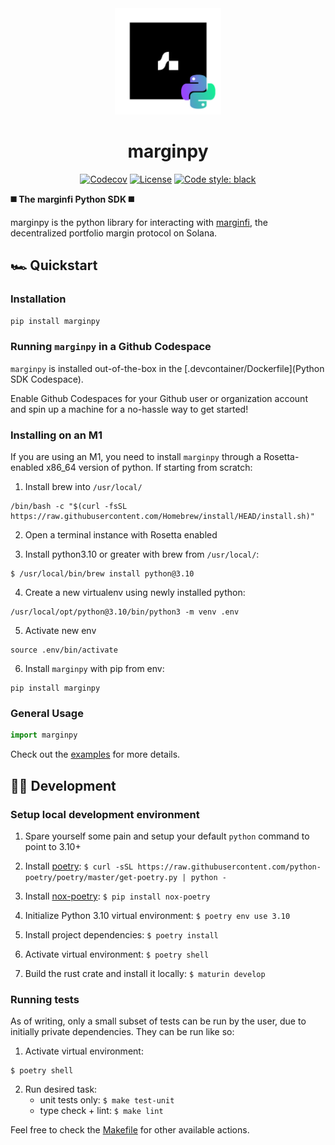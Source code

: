 <div align="center">
  <img height="170" src="./docs/logo-python.png" />

  <h1>marginpy</h1>
  
   <!-- [![Actions Status](https://github.com/michaelhly/solanapy/workflows/CI/badge.svg)](https://github.com/michaelhly/solanapy/actions?query=workflow%3ACI) -->
   <!-- [![PyPI version](https://badge.fury.io/py/solana.svg)](https://badge.fury.io/py/solana) -->
   [![Codecov](https://codecov.io/gh/michaelhly/solana-py/branch/master/graph/badge.svg)](https://codecov.io/gh/michaelhly/solana-py/branch/master)
   <a href=""><img alt="License" src="https://img.shields.io/github/license/mrgnlabs/marginfi-sdk?style=flat-square&color=ffff00"/></a>
   [![Code style: black](https://img.shields.io/badge/code%20style-black-000000.svg)](https://github.com/psf/black)
</div>

**◼️ The marginfi Python SDK ◼️**

marginpy is the python library for interacting with [marginfi](marginfi.com), the decentralized portfolio margin protocol on Solana.

## 🏎 Quickstart

### Installation

```sh
pip install marginpy
```

### Running `marginpy` in a Github Codespace

`marginpy` is installed out-of-the-box in the [.devcontainer/Dockerfile](Python SDK Codespace).

Enable Github Codespaces for your Github user or organization account and spin up a machine for a no-hassle way to get started!

### Installing on an M1

If you are using an M1, you need to install `marginpy` through a Rosetta-enabled x86_64 version of python. If starting from scratch:

1. Install brew into `/usr/local/`

```shell
/bin/bash -c "$(curl -fsSL https://raw.githubusercontent.com/Homebrew/install/HEAD/install.sh)"
```

2. Open a terminal instance with Rosetta enabled

3. Install python3.10 or greater with brew from `/usr/local/`:

```shell
$ /usr/local/bin/brew install python@3.10
```

4. Create a new virtualenv using newly installed python:

```shell
/usr/local/opt/python@3.10/bin/python3 -m venv .env
```

5. Activate new env

```shell
source .env/bin/activate
```

6. Install `marginpy` with pip from env:

```shell
pip install marginpy
```

### General Usage

```py
import marginpy
```

Check out the [examples](examples) for more details.

## 👷‍♀️ Development

### Setup local development environment

1. Spare yourself some pain and setup your default `python` command to point to 3.10+

1. Install [poetry](https://python-poetry.org/docs/#installation): `$ curl -sSL https://raw.githubusercontent.com/python-poetry/poetry/master/get-poetry.py | python -`
1. Install [nox-poetry](https://github.com/cjolowicz/nox-poetry): `$ pip install nox-poetry`
1. Initialize Python 3.10 virtual environment: `$ poetry env use 3.10`
1. Install project dependencies: `$ poetry install`
1. Activate virtual environment: `$ poetry shell`
1. Build the rust crate and install it locally: `$ maturin develop`

### Running tests

As of writing, only a small subset of tests can be run by the user, due to initially private dependencies. They can be run like so:

1. Activate virtual environment:

```shell
$ poetry shell
```

2. Run desired task:
   - unit tests only: `$ make test-unit`
   - type check + lint: `$ make lint`

Feel free to check the [Makefile](Makefile) for other available actions.

